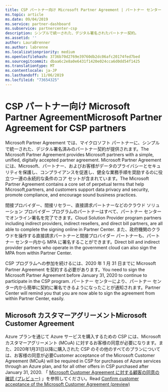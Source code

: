 ```yaml
---
title: CSP パートナー向け Microsoft Partner Agreement | パートナー センター
ms.topic: article
ms.date: 09/04/2019
ms.service: partner-dashboard
ms.subservice: partnercenter-csp
description: シンプルで統一された、デジタル署名されたパートナー契約。
ms.assetid: ''
author: LauraBrenner
ms.author: labrenne
ms.localizationpriority: medium
ms.openlocfilehash: 3736b70d2769e39760db2dc06afc20174fed7bed
ms.sourcegitcommit: dbaa6c2e8a0e6431f1420e024cca6d0dd54f1425
ms.translationtype: MT
ms.contentlocale: ja-JP
ms.lasthandoff: 11/06/2019
ms.locfileid: "73654325"
---
```

# <a name="microsoft-partner-agreement-for-csp-partners"></a><span data-ttu-id="5f8bc-103">CSP パートナー向け Microsoft Partner Agreement</span><span class="sxs-lookup"><span data-stu-id="5f8bc-103">Microsoft Partner Agreement for CSP partners</span></span> 

<span data-ttu-id="5f8bc-104">Microsoft Partner Agreement では、マイクロソフト パートナーに、シンプルで統一された、デジタル署名済みのパートナー契約が提供されます。</span><span class="sxs-lookup"><span data-stu-id="5f8bc-104">The Microsoft Partner Agreement provides Microsoft partners with a simple, unified, digitally accepted partner agreement.</span></span> <span data-ttu-id="5f8bc-105">Microsoft Partner Agreement には、Microsoft、パートナー、およびお客様がデータのプライバシーとセキュリティを保護し、コンプライアンスを促進し、健全な業務手順を奨励するのに役立つ一連の永続的な条件のコア セットが含まれています。</span><span class="sxs-lookup"><span data-stu-id="5f8bc-105">The Microsoft Partner Agreement contains a core set of perpetual terms that help Microsoft,partners, and customers support data privacy and security, promote compliance, and encourage sound business practices.</span></span>   

<span data-ttu-id="5f8bc-106">間接プロバイダー、間接リセラー、直接請求パートナーなどのクラウド ソリューション プロバイダー プログラムのパートナーはすべて、パートナー センターでオンライン署名を完了できます。</span><span class="sxs-lookup"><span data-stu-id="5f8bc-106">Cloud Solution Provider program partners including indirect providers, indirect resellers, and direct bill partners, are all able to complete the signing online in Partner Center.</span></span> <span data-ttu-id="5f8bc-107">また、政府機関のクラウドを操作する直接請求パートナーと間接プロバイダー パートナーも、パートナー センター内から MPA に署名することができます。</span><span class="sxs-lookup"><span data-stu-id="5f8bc-107">Direct bill and indirect provider partners who operate in the government cloud can also sign the MPA from within Partner Center.</span></span>

<span data-ttu-id="5f8bc-108">CSP プログラムへの参加を続けるには、2020 年 1 月 31 日までに Microsoft Partner Agreement を契約する必要があります。</span><span class="sxs-lookup"><span data-stu-id="5f8bc-108">You need to sign the Microsoft Partner Agreement before January 31, 2020 to continue to participate in the CSP program.</span></span> <span data-ttu-id="5f8bc-109">パートナー センターにより、パートナー センター内から簡単に契約に署名できるようになったことが通知されます。</span><span class="sxs-lookup"><span data-stu-id="5f8bc-109">Partner Center will remind you that you are now able to sign the agreement from within Partner Center, easily.</span></span> 

## <a name="microsoft-customer-agreement"></a><span data-ttu-id="5f8bc-110">Microsoft カスタマーアグリーメント</span><span class="sxs-lookup"><span data-stu-id="5f8bc-110">Microsoft Customer Agreement</span></span>

<span data-ttu-id="5f8bc-111">Azure プランを通じて Azure サービスを購入するための CSP には、Microsoft カスタマーアグリーメント (MCuA) に対するお客様の同意が必要になります。また、2020年1月31日以降に購入された CSP のその他のすべてのプランについては、お客様の同意が必要</span><span class="sxs-lookup"><span data-stu-id="5f8bc-111">Customer acceptance of the Microsoft Customer Agreement (MCuA) will be required in CSP for purchases of Azure services through an Azure plan, and for all other offers in CSP purchased after January 31, 2020.</span></span> <span data-ttu-id="5f8bc-112">「 [Microsoft Customer Agreement に対する顧客の同意の確認 (プレビュー)](confirm-customer-agreement.md) 」を参照してください。</span><span class="sxs-lookup"><span data-stu-id="5f8bc-112">Read [Confirm customer acceptance of the Microsoft Customer Agreement (preview)](confirm-customer-agreement.md)</span></span>
 











